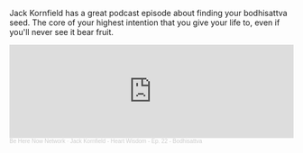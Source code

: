 Jack Kornfield has a great podcast episode about finding your bodhisattva seed. The core of your highest intention that you give your life to, even if you'll never see it bear fruit.

<iframe width="100%" height="166" scrolling="no" frameborder="no" allow="autoplay" src="https://w.soundcloud.com/player/?url=https%3A//api.soundcloud.com/tracks/208782639&color=ff5500"></iframe><div style="font-size: 10px; color: #cccccc;line-break: anywhere;word-break: normal;overflow: hidden;white-space: nowrap;text-overflow: ellipsis; font-family: Interstate,Lucida Grande,Lucida Sans Unicode,Lucida Sans,Garuda,Verdana,Tahoma,sans-serif;font-weight: 100;"><a href="https://soundcloud.com/beherenownetwork" title="Be Here Now Network" target="_blank" style="color: #cccccc; text-decoration: none;">Be Here Now Network</a> · <a href="https://soundcloud.com/beherenownetwork/jack-kornfield-wisdom-hour-episode-22-bodhisattva" title="Jack Kornfield - Heart Wisdom - Ep. 22 - Bodhisattva" target="_blank" style="color: #cccccc; text-decoration: none;">Jack Kornfield - Heart Wisdom - Ep. 22 - Bodhisattva</a></div>